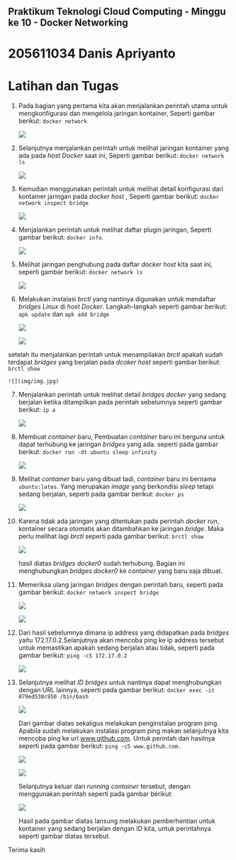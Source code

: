 
## Praktikum Teknologi Cloud Computing - Minggu ke 10 - Docker Networking

# 205611034 Danis Apriyanto

# Latihan dan Tugas

1. Pada bagian yang pertama kita akan menjalankan perintah utama untuk mengkonfigurasi dan mengelola jaringan kontainer, Seperti gambar berikut: `docker network`

    ![](img/img1.jpg)

2. Selanjutnya menjalankan perintah untuk melihat jaringan kontainer yang ada pada _host Docker_ saat ini, Seperti gambar berikut: `docker network ls`

    ![](img/img2.jpg)

3. Kemudian menggunakan perintah untuk melihat detail konfigurasi dari kontainer jaringan pada _docker host_ , Seperti gambar berikut: `docker network inspect bridge`

    ![](img/img3.jpg)

4. Menjalankan perintah untuk melihat daftar plugin jaringan, Seperti gambar berikut: `docker info`. 

    ![](img/img4.jpg)

5. Melihat jaringan penghubung pada daftar _docker host_ kita saat ini, seperti gambar berikut: `docker network ls`

    ![](img/img5.jpg)

6. Melakukan instalasi _brctl_ yang nantinya digunakan untuk mendaftar _bridges Linux_ di _host Docker_. Langkah-langkah seperti gambar berikut: `apk update` dan `apk add bridge`

    ![](img/img6.jpg)

    ![](img/img7.jpg)

setelah itu menjalankan perintah untuk menampilakan _brctl_ apakah sudah terdapat _bridges_ yang berjalan pada _dcoker host_ seperti gambar berikut: `brctl show`

    ![](img/img.jpg)

7. Menjalankan perintah untuk melihat detail _bridges docker_ yang sedang berjalan ketika ditampilkan pada perintah sebelumnya seperti gambar berikut: `ip a`

    ![](img/img9.jpg)

8. Membuat _container_ baru, Pembuatan _container_ baru ini berguna untuk dapat terhubung ke jaringan _bridges_ yang ada. seperti pada gambar berikut: `docker run -dt ubuntu sleep infinity`

    ![](img/img10.jpg)

9. Melihat _container_ baru yang dibuat tadi, _container_ baru ini bernama `ubuntu:lates`. Yang merupakan _image_ yang berkondisi _sleep_ tetapi sedang berjalan, seperti pada gambar  berikut: `docker ps`

    ![](img/img11.jpg)

10. Karena tidak ada jaringan yang ditentukan pada perintah _docker run_, kontainer secara otomatis akan ditambahkan ke jaringan _bridge_. Maka perlu melihat lagi _brctl_  seperti pada gambar berikut: `brctl show`

    ![](img/img12.jpg)

    hasil diatas _bridges docker0_ sudah terhubung. Bagian ini menghubungkan _bridges docker0_ ke _container_ yang baru saja dibuat.

11. Memeriksa ulang jaringan _bridges_ dengan perintah baru, seperti pada gambar berikut: `docker network inspect bridge`

    ![](img/img13.jpg)

    ![](img/img14.jpg)

12. Dari hasil sebelumnya dimana ip address yang didapatkan pada _bridges_ yaitu 172.17.0.2.Selanjutnya akan mencoba ping ke ip address tersebut untuk memastikan apakah sedang berjalan atau tidak, seperti pada gambar berikut: `ping -c5 172.17.0.2`

    ![](img/img15.jpg)

13. Selanjutnya melihat _ID bridges_ untuk nantinya dapat menghubungkan dengan URL lainnya, seperti pada gambar berikut: `docker exec -it 079ed538c950 /bin/bash`

    ![](img/img16.jpg)

    Dari gambar diatas sekaligus melakukan penginstalan program ping. Apabila sudah melakukan instalasi program ping makan selanjutnya kita mencoba ping ke url www.github.com. Untuk perintah dan hasilnya seperti pada gambar berikut: `ping -c5 www.github.com.`

    ![](img/img17.jpg)

    ![](img/img18.jpg)

    Selanjutnya keluar dari _running container_ tersebut, dengan menggunakan perintah seperti pada gambar berikut:

    ![](img/img19.jpg)

    Hasil pada gambar diatas lansung melakukan pemberhentian untuk kontainer yang sedang berjalan dengan ID kita, untuk perintahnya seperti gambar diatas tersebut.

Terima kasih